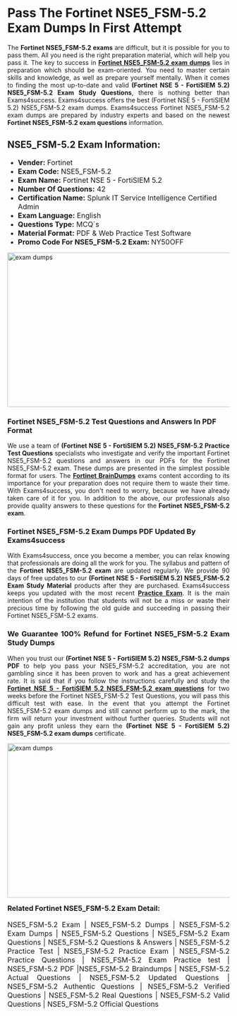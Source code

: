 <h1><strong><strong>Pass The Fortinet NSE5_FSM-5.2 Exam Dumps In First Attempt</strong></strong></h1> <p style="text-align:justify">The <strong>Fortinet NSE5_FSM-5.2 exams</strong> are difficult, but it is possible for you to pass them. All you need is the right preparation material, which will help you pass it. The key to success in <a href="https://www.exams4success.com/fortinet/nse5_fsm-5.2-pdf-exam-dumps"><strong>Fortinet NSE5_FSM-5.2 exam dumps</strong></a> lies in preparation which should be exam-oriented. You need to master certain skills and knowledge, as well as prepare yourself mentally. When it comes to finding the most up-to-date and valid <strong>(Fortinet NSE 5 - FortiSIEM 5.2) NSE5_FSM-5.2 Exam Study Questions</strong>, there is nothing better than Exams4success. Exams4success offers the best (Fortinet NSE 5 - FortiSIEM 5.2) NSE5_FSM-5.2 exam dumps. Exams4success Fortinet NSE5_FSM-5.2 exam dumps are prepared by industry experts and based on the newest <strong>Fortinet NSE5_FSM-5.2 exam questions</strong> information.</p> <h2><strong><strong>NSE5_FSM-5.2 Exam Information:</strong></strong></h2> <ul> <li><span style="font-size:16px"><strong>Vender:</strong> Fortinet</span></li> <li><span style="font-size:16px"><strong>Exam Code:</strong> NSE5_FSM-5.2</span></li> <li><span style="font-size:16px"><strong>Exam Name:</strong> Fortinet NSE 5 - FortiSIEM 5.2</span></li> <li><span style="font-size:16px"><strong>Number Of Questions:</strong> 42</span></li> <li><span style="font-size:16px"><strong>Certification Name:</strong> Splunk IT Service Intelligence Certified Admin</span></li> <li><span style="font-size:16px"><strong>Exam Language:</strong> English</span></li> <li><span style="font-size:16px"><strong>Questions Type:</strong> MCQ`s</span></li> <li><span style="font-size:16px"><strong>Material Format:</strong> PDF & Web Practice Test Software</span></li> <li><span style="font-size:16px"><strong>Promo Code For NSE5_FSM-5.2 Exam: </strong>NY50OFF</span></li> </ul> <p><a href="https://www.exams4success.com/fortinet/nse5_fsm-5.2-pdf-exam-dumps" rel="no-follow"><img alt="exam dumps" src="https://www.certcollections.com/uploads/content/infrist1.png" style="height:350px; width:750px" /></a></p> <h3><strong>Fortinet NSE5_FSM-5.2 Test Questions and Answers In PDF Format</strong></h3> <p style="text-align:justify">We use a team of <strong>(Fortinet NSE 5 - FortiSIEM 5.2) NSE5_FSM-5.2 Practice Test Questions</strong> specialists who investigate and verify the important Fortinet NSE5_FSM-5.2 questions and answers in our PDFs for the Fortinet NSE5_FSM-5.2 exam. These dumps are presented in the simplest possible format for users. The <a href="https://www.exams4success.com/fortinet-exam-dumps"><strong>Fortinet BrainDumps</strong></a> exams content according to its importance for your preparation does not require them to waste their time. With Exams4success, you don't need to worry, because we have already taken care of it for you. In addition to the above, our professionals also provide quality answers to these questions for the<strong> Fortinet NSE5_FSM-5.2 exam</strong>.</p> <h3><strong> Fortinet NSE5_FSM-5.2 Exam Dumps PDF Updated By Exams4success</strong></h3> <p style="text-align:justify">With Exams4success, once you become a member, you can relax knowing that professionals are doing all the work for you. The syllabus and pattern of the <strong>Fortinet NSE5_FSM-5.2 exam </strong>are updated regularly. We provide 90 days of free updates to our <strong>(Fortinet NSE 5 - FortiSIEM 5.2) NSE5_FSM-5.2 Exam Study Material</strong> products after they are purchased. Exams4success keeps you updated with the most recent <a href="https://www.exams4success.com/"><strong>Practice Exam</strong></a>. It is the main intention of the institution that students will not be a miss or waste their precious time by following the old guide and succeeding in passing their Fortinet NSE5_FSM-5.2 exams.</p> <h3 style="text-align:justify"><strong>We Guarantee 100% Refund for Fortinet NSE5_FSM-5.2 Exam Study Dumps</strong></h3> <p style="text-align:justify">When you trust our <strong>(Fortinet NSE 5 - FortiSIEM 5.2) NSE5_FSM-5.2 dumps PDF</strong> to help you pass your NSE5_FSM-5.2 accreditation, you are not gambling since it has been proven to work and has a great achievement rate. It is said that if you follow the instructions carefully and study the <a href="https://www.exams4success.com/fortinet/nse5_fsm-5.2-pdf-exam-dumps"><strong>Fortinet NSE 5 - FortiSIEM 5.2 NSE5_FSM-5.2 exam questions</strong></a> for two weeks before the Fortinet NSE5_FSM-5.2 Test Questions, you will pass this difficult test with ease. In the event that you attempt the Fortinet NSE5_FSM-5.2 exam dumps and still cannot perform up to the mark, the firm will return your investment without further queries. Students will not gain any profit unless they earn the <strong>(Fortinet NSE 5 - FortiSIEM 5.2) NSE5_FSM-5.2 exam dumps</strong> certificate.</p> <p style="text-align:justify"><a href="https://www.exams4success.com/fortinet/nse5_fsm-5.2-pdf-exam-dumps" rel="no-follow"><img alt="exam dumps" src="https://www.certcollections.com/uploads/content/free_demo1.png" style="height:350px; width:750px" /></a></p> <p style="text-align:justify"><span style="font-size:16px"><strong>Related Fortinet NSE5_FSM-5.2 Exam Detail:</strong></span><br /> <br /> <span style="font-size:16px">NSE5_FSM-5.2 Exam | NSE5_FSM-5.2 Dumps | NSE5_FSM-5.2 Exam Dumps | NSE5_FSM-5.2 Questions | NSE5_FSM-5.2 Exam Questions | NSE5_FSM-5.2 Questions & Answers | NSE5_FSM-5.2 Practice Test | NSE5_FSM-5.2 Practice Exam | NSE5_FSM-5.2 Practice Questions | NSE5_FSM-5.2 Exam Practice test | NSE5_FSM-5.2 PDF |NSE5_FSM-5.2 Braindumps | NSE5_FSM-5.2 Actual Questions | NSE5_FSM-5.2 Updated Questions | NSE5_FSM-5.2 Authentic Questions | NSE5_FSM-5.2 Verified Questions | NSE5_FSM-5.2 Real Questions | NSE5_FSM-5.2 Valid Questions | NSE5_FSM-5.2 Official Questions</span></p>
